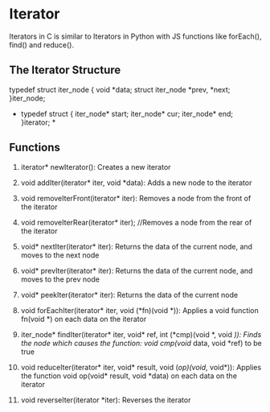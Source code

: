 # Iterator #
Iterators in C is similar to Iterators in Python with JS functions like forEach(), find() and reduce().

## The Iterator Structure ##
typedef struct iter_node
{
	void *data;
	struct iter_node *prev, *next;
}iter_node;
* typedef struct
{
	iter_node* start;
	iter_node* cur;
	iter_node* end;
}iterator; *

## Functions ##
1. iterator* newIterator(): Creates a new iterator
2. void addIter(iterator* iter, void *data): Adds a new node to the iterator
3. void removeIterFront(iterator* iter): Removes a node from the front of the iterator
4. void removeIterRear(iterator* iter); //Removes a node from the rear of the iterator
5. void* nextIter(iterator* iter): Returns the data of the current node, and moves to the next node
6. void* prevIter(iterator* iter): Returns the data of the current node, and moves to the prev node
7. void* peekIter(iterator* iter): Returns the data of the current node

8. void forEachIter(iterator* iter, void (*fn)(void *)): Applies a void function fn(void *) on each data on the iterator 
9. iter_node* findIter(iterator* iter, void* ref, int (*cmp)(void *, void *)): Finds the node which causes the function: void cmp(void* data, void *ref) to be true
10. void reduceIter(iterator* iter, void* result, void (*op)(void*, void*)): Applies the function void op(void* result, void *data) on each data on the iterator  
11. void reverseIter(iterator *iter): Reverses the iterator
